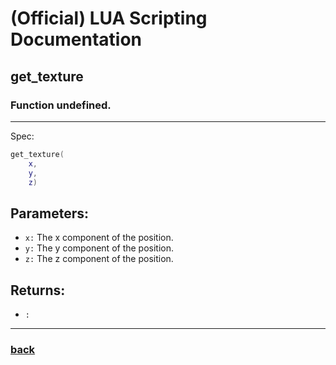 
# (Official) LUA Scripting Documentation

## get_texture

### Function undefined.
___
Spec:
```lua
get_texture(
	x,
	y,
	z)
```
## Parameters:
- `x:` The x component of the position.
- `y:` The y component of the position.
- `z:` The z component of the position.

## Returns:
- `:` 

___
### [back](../other)
